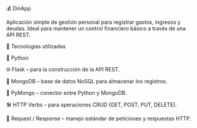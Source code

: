 💰 DinApp

Aplicación simple de gestión personal para registrar gastos, ingresos y deudas.
Ideal para mantener un control financiero básico a través de una API REST.



🧰 Tecnologías utilizadas

🐍 Python

🌐 Flask – para la construcción de la API REST.

🍃 MongoDB – base de datos NoSQL para almacenar los registros.

🔗 PyMongo – conector entre Python y MongoDB.

🛠 HTTP Verbs – para operaciones CRUD (GET, POST, PUT, DELETE).

🔄 Request / Response – manejo estándar de peticiones y respuestas HTTP.